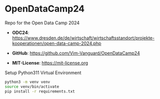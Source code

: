 # OpenDataCamp24
Repo for the Open Data Camp 2024

- **ODC24**: https://www.dresden.de/de/wirtschaft/wirtschaftsstandort/projekte-kooperationen/open-data-camp-2024.php

- **GitHub**:
https://github.com/Vim-Vanguard/OpenDataCamp24

- **MIT-License**: https://mit-license.org

Setup Python311 Virtual Environment
```bash
python3 -m venv venv
source venv/bin/activate
pip install -r requirements.txt
```
